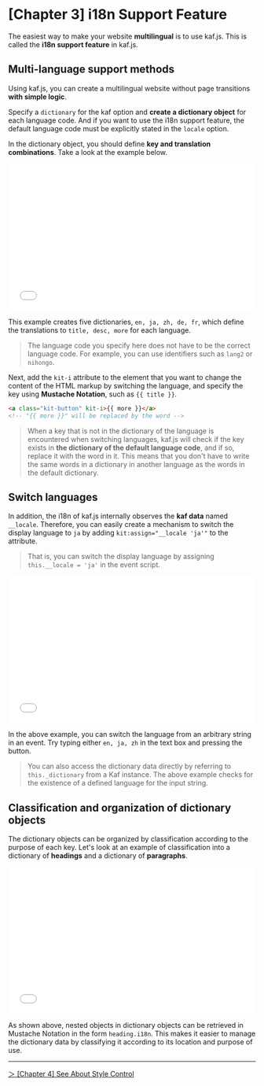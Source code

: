 # [Chapter 3] i18n Support Feature

The easiest way to make your website **multilingual** is to use kaf.js. This is called the **i18n support feature** in kaf.js.

## Multi-language support methods

Using kaf.js, you can create a multilingual website without page transitions **with simple logic**.

Specify a `dictionary` for the kaf option and **create a dictionary object** for each language code. And if you want to use the i18n support feature, the default language code must be explicitly stated in the `locale` option.

In the dictionary object, you should define **key and translation combinations**. Take a look at the example below.

<iframe width="100%" height="300" src="//jsfiddle.net/mtsgi/fex39t4a/20/embedded/js,html,result/" allowfullscreen="allowfullscreen" allowpaymentrequest frameborder="0"></iframe>

This example creates five dictionaries, `en, ja, zh, de, fr`, which define the translations to `title, desc, more` for each language.

> The language code you specify here does not have to be the correct language code. For example, you can use identifiers such as `lang2` or `nihongo`.

Next, add the `kit-i` attribute to the element that you want to change the content of the HTML markup by switching the language, and specify the key using **Mustache Notation**, such as `{{ title }}`.

```html
<a class="kit-button" kit-i>{{ more }}</a>
<!-- "{{ more }}" will be replaced by the word -->
```

> When a key that is not in the dictionary of the language is encountered when switching languages, kaf.js will check if the key exists in **the dictionary of the default language code**, and if so, replace it with the word in it. This means that you don't have to write the same words in a dictionary in another language as the words in the default dictionary.

## Switch languages

In addition, the i18n of kaf.js internally observes the **kaf data** named `__locale`. Therefore, you can easily create a mechanism to switch the display language to `ja` by adding `kit:assign="__locale 'ja'"` to the attribute.

> That is, you can switch the display language by assigning `this.__locale = 'ja'` in the event script.

<iframe width="100%" height="300" src="//jsfiddle.net/mtsgi/2v97azck/7/embedded/js,html,result/" allowfullscreen="allowfullscreen" allowpaymentrequest frameborder="0"></iframe>

In the above example, you can switch the language from an arbitrary string in an event. Try typing either `en, ja, zh` in the text box and pressing the button.

> You can also access the dictionary data directly by referring to `this._dictionary` from a Kaf instance. The above example checks for the existence of a defined language for the input string.

## Classification and organization of dictionary objects

The dictionary objects can be organized by classification according to the purpose of each key. Let's look at an example of classification into a dictionary of **headings** and a dictionary of **paragraphs**.

<iframe width="100%" height="300" src="//jsfiddle.net/mtsgi/b9af80uk/17/embedded/js,html,result/" allowfullscreen="allowfullscreen" allowpaymentrequest frameborder="0"></iframe>

As shown above, nested objects in dictionary objects can be retrieved in Mustache Notation in the form `heading.i18n`. This makes it easier to manage the dictionary data by classifying it according to its location and purpose of use.

---

[＞ [Chapter 4] See About Style Control](/en/style)
